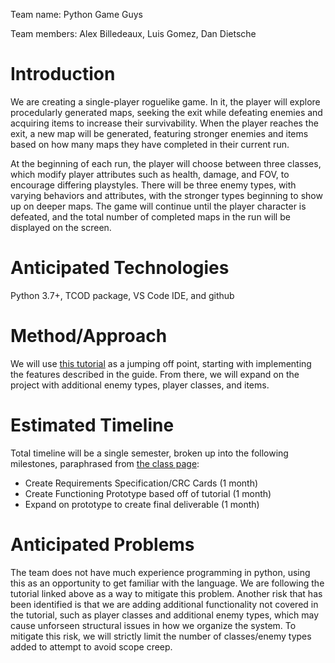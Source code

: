 Team name: Python Game Guys

Team members: Alex Billedeaux, Luis Gomez, Dan Dietsche

# Introduction

We are creating a single-player roguelike game. In it, the player will explore procedularly generated maps, seeking the exit while defeating enemies and acquiring items to increase their survivability. When the player reaches the exit, a new map will be generated, featuring stronger enemies and items based on how many maps they have completed in their current run.

At the beginning of each run, the player will choose between three classes, which modify player attributes such as health, damage, and FOV, to encourage differing playstyles. There will be three enemy types, with varying behaviors and attributes, with the stronger types beginning to show up on deeper maps. The game will continue until the player character is defeated, and the total number of completed maps in the run will be displayed on the screen. 

# Anticipated Technologies

Python 3.7+, TCOD package, VS Code IDE, and github

# Method/Approach

We will use [this tutorial](http://rogueliketutorials.com/tutorials/tcod/v2/) as a jumping off point, starting with implementing the features described in the guide. From there, we will expand on the project with additional enemy types, player classes, and items.

# Estimated Timeline

Total timeline will be a single semester, broken up into the following milestones, paraphrased from [the class page](https://gvsu-cis641.github.io/gvsu-cis641/term-projects/#project-responsibilities):
* Create Requirements Specification/CRC Cards (1 month)
* Create Functioning Prototype based off of tutorial (1 month)
* Expand on prototype to create final deliverable (1 month)

# Anticipated Problems

The team does not have much experience programming in python, using this as an opportunity to get familiar with the language. We are following the tutorial linked above as a way to mitigate this problem. Another risk that has been identified is that we are adding additional functionality not covered in the tutorial, such as player classes and additional enemy types, which may cause unforseen structural issues in how we organize the system. To mitigate this risk, we will strictly limit the number of classes/enemy types added to attempt to avoid scope creep. 
